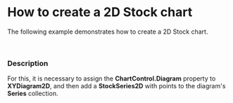 # How to create a 2D Stock chart


<p>The following example demonstrates how to create a 2D Stock chart.</p><br />



<h3>Description</h3>

<p>For this, it is necessary to assign the <strong>ChartControl.Diagram</strong> property to <strong>XYDiagram2D</strong>, and then add a <strong>StockSeries2D</strong> with points to the diagram&#39;s <strong>Series</strong> collection.</p><br />


<br/>


